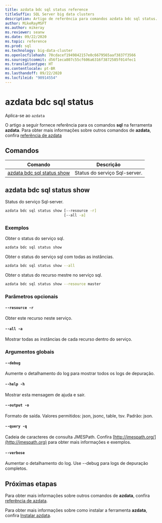 ```yaml
---
title: azdata bdc sql status reference
titleSuffix: SQL Server big data clusters
description: Artigo de referência para comandos azdata bdc sql status.
author: MikeRayMSFT
ms.author: mikeray
ms.reviewer: seanw
ms.date: 09/22/2020
ms.topic: reference
ms.prod: sql
ms.technology: big-data-cluster
ms.openlocfilehash: 70cdacef1949842157e0c6679565aaf3837f3566
ms.sourcegitcommit: d56f1eca807c55cf606a6316f3872585f014fec1
ms.translationtype: HT
ms.contentlocale: pt-BR
ms.lasthandoff: 09/22/2020
ms.locfileid: "90914554"
---
```

# <a name="azdata-bdc-sql-status"></a>azdata bdc sql status

Aplica-se ao `azdata`

O artigo a seguir fornece referência para os comandos **sql** na ferramenta **azdata**. Para obter mais informações sobre outros comandos de **azdata**, confira [referência de azdata](reference-azdata.md)

## <a name="commands"></a>Comandos

|Comando|Descrição|
| --- | --- |
[azdata bdc sql status show](#azdata-bdc-sql-status-show) | Status do serviço Sql-server.
## <a name="azdata-bdc-sql-status-show"></a>azdata bdc sql status show
Status do serviço Sql-server.
```bash
azdata bdc sql status show [--resource -r] 
                           [--all -a]
```
### <a name="examples"></a>Exemplos
Obter o status do serviço sql.
```bash
azdata bdc sql status show
```
Obter o status do serviço sql com todas as instâncias.
```bash
azdata bdc sql status show --all
```
Obter o status do recurso mestre no serviço sql.
```bash
azdata bdc sql status show --resource master
```
### <a name="optional-parameters"></a>Parâmetros opcionais
#### `--resource -r`
Obter este recurso neste serviço.
#### `--all -a`
Mostrar todas as instâncias de cada recurso dentro do serviço.
### <a name="global-arguments"></a>Argumentos globais
#### `--debug`
Aumente o detalhamento do log para mostrar todos os logs de depuração.
#### `--help -h`
Mostrar esta mensagem de ajuda e sair.
#### `--output -o`
Formato de saída.  Valores permitidos: json, jsonc, table, tsv.  Padrão: json.
#### `--query -q`
Cadeia de caracteres de consulta JMESPath. Confira [http://jmespath.org/](http://jmespath.org) para obter mais informações e exemplos.
#### `--verbose`
Aumentar o detalhamento do log. Use --debug para logs de depuração completos.

## <a name="next-steps"></a>Próximas etapas

Para obter mais informações sobre outros comandos de **azdata**, confira [referência de azdata](reference-azdata.md). 

Para obter mais informações sobre como instalar a ferramenta **azdata**, confira [Instalar azdata](..\install\deploy-install-azdata.md).

